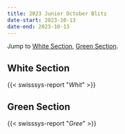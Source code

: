 ```yaml
---
title: 2023 Junior October Blitz
date-start: 2023-10-13
date-end: 2023-10-13
---
```


Jump to [White Section](#white-section),
[Green Section](#green-section).

## White Section
{{< swisssys-report "*Whit*" >}}

## Green Section
{{< swisssys-report "*Gree*" >}}
